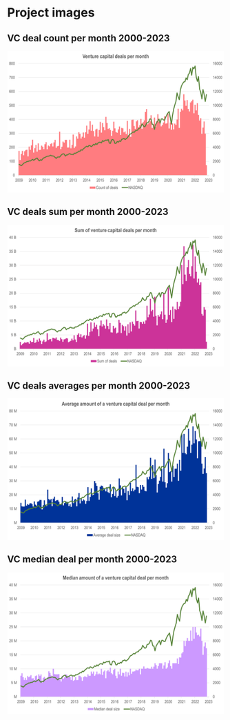 # Project images

## VC deal count per month 2000-2023

![VC deal count per month 2000-2023](img/count_deals_m_00_23.png?raw=true "VC deal count per month 2000-2023")

## VC deals sum per month 2000-2023

![VC deals sum per month 2000-2023](img/sum_deals_m_00_23.png?raw=true "VC deals sum per month 2000-2023")

## VC deals averages per month 2000-2023

![VC deals averages per month 2000-2023](img/avg_deals_m_00_23.png?raw=true "VC deals averages per month 2000-2023")

## VC median deal per month 2000-2023

![VC median deal per month 2000-2023](img/med_deals_m_00_23.png?raw=true "VC median deal per month 2000-2023")

